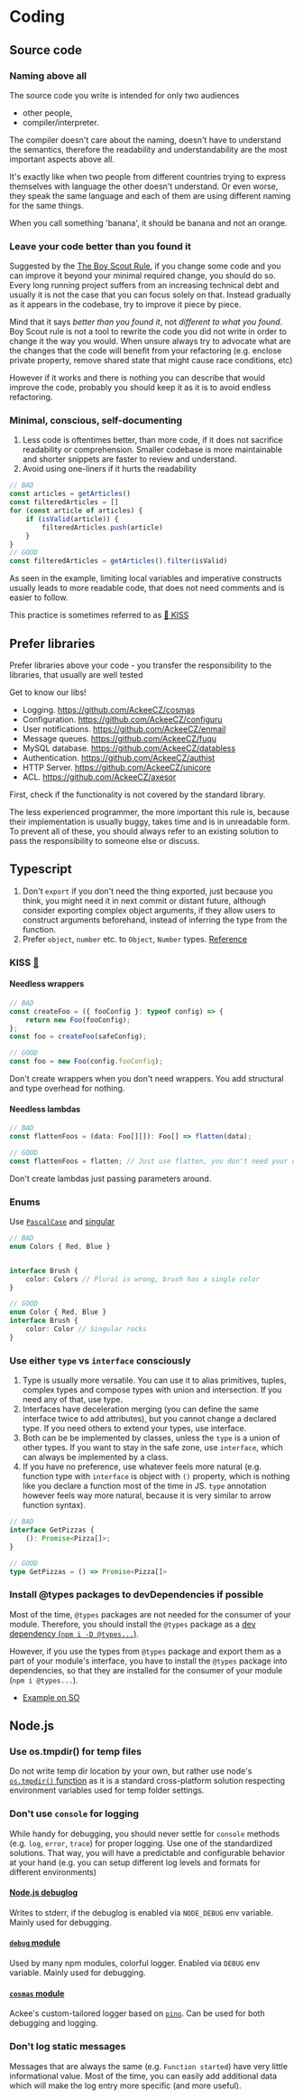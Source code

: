 # Coding

## Source code

### Naming above all

The source code you write is intended for only two audiences

- other people,
- compiler/interpreter.

The compiler doesn't care about the naming, doesn't have to understand the semantics, therefore the readability and understandability are the most important aspects above all.

It's exactly like when two people from different countries trying to express themselves with language the other doesn't understand. Or even worse, they speak the same language and each of them are using different naming for the same things.

When you call something 'banana', it should be banana and not an orange.

### Leave your code better than you found it

Suggested by the [The Boy Scout Rule](https://deviq.com/boy-scout-rule/), if you change some code and you can improve it beyond your minimal required change, you should do so. Every long running project suffers from an increasing technical debt and usually it is not the case that you can focus solely on that. Instead gradually as it appears in the codebase, try to improve it piece by piece.

Mind that it says _better than you found it_, not _different to what you found_. Boy Scout rule is not a tool to rewrite the code you did not write in order to change it the way you would. When unsure always try to advocate what are the changes that the code will benefit from your refactoring (e.g. enclose private property, remove shared state that might cause race conditions, etc)

However if it works and there is nothing you can describe that would improve the code, probably you should keep it as it is to avoid endless refactoring.

### Minimal, conscious, self-documenting

1. Less code is oftentimes better, than more code, if it does not sacrifice readability or comprehension. Smaller codebase is more maintainable and shorter snippets are faster to review and understand.
2. Avoid using one-liners if it hurts the readability

```js
// BAD
const articles = getArticles()
const filteredArticles = []
for (const article of articles) {
    if (isValid(article)) {
        filteredArticles.push(article)
    }
}
// GOOD
const filteredArticles = getArticles().filter(isValid)
```

As seen in the example, limiting local variables and imperative constructs usually leads to more readable code, that does not need comments and is easier to follow.

This practice is sometimes referred to as [💋 KISS](https://en.wikipedia.org/wiki/KISS_principle)

## Prefer libraries

Prefer libraries above your code - you transfer the responsibility to the libraries, that usually are well tested

Get to know our libs!

- Logging. https://github.com/AckeeCZ/cosmas
- Configuration. https://github.com/AckeeCZ/configuru
- User notifications. https://github.com/AckeeCZ/enmail
- Message queues. https://github.com/AckeeCZ/fuqu
- MySQL database. https://github.com/AckeeCZ/databless
- Authentication. https://github.com/AckeeCZ/authist
- HTTP Server. https://github.com/AckeeCZ/unicore
- ACL. https://github.com/AckeeCZ/axesor

First, check if the functionality is not covered by the standard library.

The less experienced programmer, the more important this rule is, because their implementation is usually buggy, takes time and is in unreadable form. To prevent all of these, you should always refer to an existing solution to pass the responsibility to someone else or discuss.

## Typescript

1. Don't `export` if you don't need the thing exported, just because you think, you might need it in next commit or distant future, although consider exporting complex object arguments, if they allow users to construct arguments beforehand, instead of inferring the type from the function.
2. Prefer `object`, `number` etc. to `Object`, `Number` types. [Reference](https://www.typescriptlang.org/docs/handbook/declaration-files/do-s-and-don-ts.html#general-types)

### KISS [💋](https://en.wikipedia.org/wiki/KISS_principle)
#### Needless wrappers
```typescript
// BAD
const createFoo = ({ fooConfig }: typeof config) => {
    return new Foo(fooConfig);
};
const foo = createFoo(safeConfig);

// GOOD
const foo = new Foo(config.fooConfig);
```
Don't create wrappers when you don't need wrappers. You add structural and type overhead for nothing.

#### Needless lambdas
```typescript
// BAD
const flattenFoos = (data: Foo[][]): Foo[] => flatten(data);

// GOOD
const flattenFoos = flatten; // Just use flatten, you don't need your custom fn
```
Don't create lambdas just passing parameters around.


### Enums

Use [`PascalCase`](https://github.com/basarat/typescript-book/blob/master/docs/styleguide/styleguide.md#enum) and [singular](https://stackoverflow.com/questions/15755955/naming-of-enums-in-java-singular-or-plural/15756009#15756009)

```typescript
// BAD
enum Colors { Red, Blue }


interface Brush {
    color: Colors // Plural is wrong, brush has a single color
}
```

```typescript
// GOOD
enum Color { Red, Blue }
interface Brush {
    color: Color // Singular rocks
}
```

### Use either `type` vs `interface` consciously

1. Type is usually more versatile. You can use it to alias primitives, tuples, complex types and compose types with union and intersection. If you need any of that, use type.
2. Interfaces have deceleration merging (you can define the same interface twice to add attributes), but you cannot change a declared type. If you need others to extend your types, use interface.
3. Both can be be implemented by classes, unless the `type` is a union of other types. If you want to stay in the safe zone, use `interface`, which can always be implemented by a class.
4. If you have no preference, use whatever feels more natural (e.g. function type with `interface` is object with `()` property, which is nothing like you declare a function most of the time in JS. `type` annotation however feels way more natural, because it is very similar to arrow function syntax).

```typescript
// BAD
interface GetPizzas {
    (): Promise<Pizza[]>;
}
```

```typescript
// GOOD
type GetPizzas = () => Promise<Pizza[]>
```

### Install @types packages to devDependencies if possible

Most of the time, `@types` packages are not needed for the consumer of your module. Therefore, you should install the `@types` package as a [dev dependency (`npm i -D @types...`)](https://docs.npmjs.com/cli/install).

However, if you use the types from `@types` package and export them as a part of your module's interface, you have to install the `@types` package into dependencies, so that they are installed for the consumer of your module (`npm i @types...`).

- [Example on SO](https://stackoverflow.com/a/46011417)

## Node.js

### Use os.tmpdir() for temp files

Do not write temp dir location by your own, but rather use node's [`os.tmpdir()` function](https://nodejs.org/api/os.html#os_os_tmpdir) as it is a standard cross-platform solution respecting environment variables used for temp folder settings.

### Don't use `console` for logging

While handy for debugging, you should never settle for `console` methods (e.g. `log`, `error`, `trace`) for proper logging. Use one of the standardized solutions. That way, you will have a predictable and configurable behavior at your hand (e.g. you can setup different log levels and formats for different environments)

#### [Node.js debuglog](https://nodejs.org/api/util.html#util_util_debuglog_section)

Writes to stderr, if the debuglog is enabled via `NODE_DEBUG` env variable. Mainly used for debugging.

#### [`debug` module](https://www.npmjs.com/package/debug)

Used by many npm modules, colorful logger. Enabled via `DEBUG` env variable. Mainly used for debugging.

#### [`cosmas` module](https://www.npmjs.com/package/cosmas)

Ackee's custom-tailored logger based on [`pino`](https://www.npmjs.com/package/cosmas). Can be used for both debugging and logging.

### Don't log static messages

Messages that are always the same (e.g. `Function started`) have very little informational value. Most of the time, you can easily add additional data which will make the log entry more specific (and more useful).
